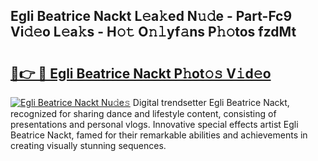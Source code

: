 ## Egli Beatrice Nackt L𝚎a𝚔ed N𝚞𝚍e - Part-Fc9 Vi𝚍𝚎o L𝚎a𝚔s - H𝚘𝚝 O𝚗𝚕yf𝚊ns P𝚑𝚘tos fzdMt

# <h2><a href="http://kfchx0.oniu.top/?m=Egli+Beatrice+Nackt">🔗👉 🔴 Egli Beatrice Nackt P𝚑ot𝚘𝚜 V𝚒d𝚎o</a></h2>

[![Egli Beatrice Nackt Nu𝚍e𝚜](https://i.imgur.com/0qMVB7G.gif)](http://kfchx0.oniu.top/?m=Egli+Beatrice+Nackt)
Digital trendsetter Egli Beatrice Nackt, recognized for sharing dance and lifestyle content, consisting of presentations and personal vlogs. Innovative special effects artist Egli Beatrice Nackt, famed for their remarkable abilities and achievements in creating visually stunning sequences.  
